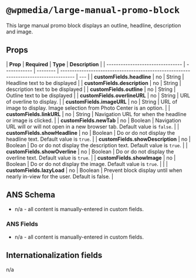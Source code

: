 # `@wpmedia/large-manual-promo-block`

This large manual promo block displays an outline, headline, description and image.

## Props

| **Prop**                         | **Required** | **Type** | **Description**                                                                      |
| -------------------------------- | ------------ | -------- | ------------------------------------------------------------------------------------ | --- |
| **customFields.headline**        | no           | String   | Headline text to be displayed                                                        |
| **customFields.description**     | no           | String   | description text to be displayed                                                     |
| **customFields.outline**         | no           | String   | Outline text to be displayed                                                         |
| **customFields.overlineURL**     | no           | String   | URL of overline to display.                                                          |
| **customFields.imageURL**        | no           | String   | URL of image to display. Image selection from Photo Center is an option.             |
| **customFields.linkURL**         | no           | String   | Navigation URL for when the headline or image is clicked.                            |
| **customFields.newTab**          | no           | Boolean  | Navigation URL will or will not open in a new browser tab. Default value is `false`. |
| **customFields.showHeadline**    | no           | Boolean  | Do or do not display the headline text. Default value is `true`.                     |
| **customFields.showDescription** | no           | Boolean  | Do or do not display the description text. Default value is `true`.                  |
| **customFields.showOverline**    | no           | Boolean  | Do or do not display the overline text. Default value is `true`.                     |
| **customFields.showImage**       | no           | Boolean  | Do or do not display the image. Default value is `true`.                             |     |
| **customFields.lazyLoad**        | no           | Boolean  | Prevent block display until when nearly in-view for the user. Default is false.      |

## ANS Schema

- n/a - all content is manually-entered in custom fields.

### ANS Fields

- n/a - all content is manually-entered in custom fields.

## Internationalization fields

n/a
